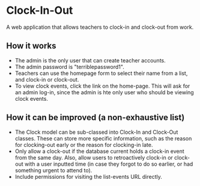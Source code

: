 # Clock-In-Out
A web application that allows teachers to clock-in and clock-out from work.

## How it works

- The admin is the only user that can create teacher accounts. 
- The admin password is "terriblepassword1". 
- Teachers can use the homepage form to select their name from a list, and clock-in or clock-out.
- To view clock events, click the link on the home-page. This will ask for an admin log-in, since the admin is hte only user who should be viewing clock events.

## How it can be improved (a non-exhaustive list)
- The Clock model can be sub-classed into Clock-In and Clock-Out classes. These can store more specific information, such as the reason for clocking-out early or the reason for clocking-in late. 
- Only allow a clock-out if the database current holds a clock-in event from the same day. Also, allow users to retroactively clock-in or clock-out with a user inputted time (in case they forgot to do so earlier, or had something urgent to attend to).
- Include permissions for visiting the list-events URL directly. 
